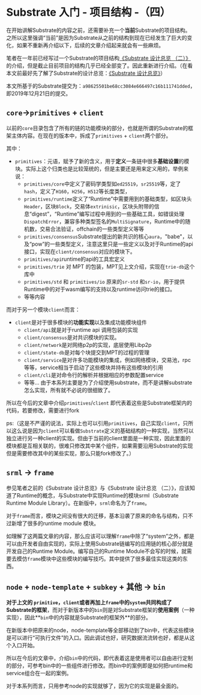 # Substrate 入门 - 项目结构 -（四）

在开始讲解Substrate的内容之前，还需要补充一个**当前**Substrate的项目结构。之所以这里强调“当前”是因为Substrate从之前的结构到现在已经发生了巨大的变化，如果不重新再介绍以下，后续的文章介绍起来就会有一些麻烦。

笔者在一年前已经写过一个Substrate的项目结构[《Substrate 设计总览 （二）》](https://zhuanlan.zhihu.com/p/56414647)的介绍，但是截止目前项目的结构几乎已经全部变了。因此重新进行介绍。（在看本文前最好先了解了Substrate的设计总览：[《Substrate 设计总览》](https://zhuanlan.zhihu.com/p/56383616)）

本文所基于的Substrate提交为：`a98625501be68cc3084e666497c16b111741dded`，即2019年12月21日的提交。

## `core`->`primitives` + `client`

以前的`core`目录包含了所有的链的功能模块的部分，也就是所谓的Substrate的框架主体内容。在现在的版本中，拆成了`primitives` + `client`两个部分。

其中：

* `primitives`：元语，赋予了新的含义，用于**定义**一条链中很多**基础设置**的模块。实际上这个归类也是比较笼统的，但是主要还是用来定义用的，举例来说：
  * `primitives/core`中定义了密码学类型如`ed25519`，`sr25519`等，定了`hash`，定义了`H160`，`H256`，`H512`等长度类型，
  * `primitives/runtime`定义了“Runtime”中需要用到的基础类型，如区块头 `Header`，区块`Block`，交易体`extrinisic`，区块头附带的信息“digest”，“Runtime”编写过程中用到的一些基础工具，如错误处理`DispatchError`，兼容多种类型签名的`MultiSignature`，Runtime中的随机数，交易合法验证，offchain的一些类型定义等等
  * `primitives/consensus`Substrate提出的新共识的核心`aura`，"babe"，以及“pow”的一些类型定义，注意这里只是一些定义以及对于Runtime的api接口，实现在`client/consensus`对应的模块下。
  * `primitives/api`runtime的api的工具宏定义
  * `primitives/trie` 对 MPT 的包装，MPT见上文介绍，实现在`trie-db`这个库中
  * `primitives/std` 和 `primitives/io` 原来的`sr-std` 和`sr-io`，用于提供Runtime中的对于wasm编写的支持以及runtime访问trie的接口。
  * 等等内容

而对于另一个模块`client`而言：

* `client`是对于很多模块的**功能实现**以及集成功能模块组件
  * `client/api`就是对于runtime api 调用包装的实现
  * `client/consensus`是对共识模块的实现。
  * `client/network`是对网络p2p的实现，底层使用Libp2p
  * `client/state-db`是对每个块提交到MPT的过程的管理
  * `client/service`是对许多功能模块的集成，例如网络模块，交易池，rpc等等，service相当于启动了这些模块并持有这些模块的引用
  * `client/cli`是对命令行的解析并根据相应的参数配置service
  * 等等... 由于本系列主要是为了介绍使用substrate，而不是讲解substrate怎么实现，所有就不必说的很细致了。

所以在今后的文章中介绍`primitives`/`client` 即代表着这些是Substrate框架内的代码，若要修改，需要进行fork

ps:（这是不严谨的说法，实际上也可以引用`primitives`，自己实现`client`，只所以这么说是因为`client`可以看做`Substrate`定义的基础结构的一种实现，当然可以独立进行另一种client的实现。但由于当前的client里面是一种实现，因此里面的模块都是互相关联的，很难只修改其中某个组件，如果需要沿用Substrate的实现但是需要修改其中的某些实现，那么只能fork修改了。）

## `srml` -> `frame`

参见笔者之前的《Substrate 设计总览》与《Substrate 设计总览 （二）》，应该知道了Runtime的概念，与Substrate中实现Runtime的模块srml（Substrate Runtime Module Library）。在新版中，`srml`命名为了`frame`。

对于`frame`而言，模块之间没有很大的迁移，基本沿袭了原来的命名与结构，只不过新增了很多的runtime module 模块。

如理解了这两篇文章的内容，那么应该可以理解`frame`中除了“system”之外，都是可以由开发者自由实现的，实际上使用Substrate链编写的应用链的核心部分就是开发自己的Runtime Module。编写自己的Runtime Module不会写的时候，就需要去模仿`frame`模块中这些模块的编写技巧。其中提供了很多最佳实现这类的东西。

## `node` + `node-template` + `subkey` + 其他 -> `bin`

**对于上文的 `primitive`，`client`或者再加上`frame`中的`system`共同构成了Substrate的框架**，而对于新版本中的`bin`则是对Substrate框架的**使用案例**（一种实现），因此**`bin`中的内容就是Substrate的框架外**的部分。

在新版本中把原来的node，node-template等全部移动到了bin中，代表这些模块是可以进行“可执行文件”的入口。因此调试也好，研究数据流流转也好，都是从这个入口开始。

所以在今后的文章中，介绍`bin`中的代码，即代表着这是使用者可以自由进行定制的部分，可参考bin中的一些组件进行修改。而bin中的案例即是如何把runtime和service组合在一起的案例。

对于本系列而言，只用参考node的实现就够了，因为它的实现是最全面的。